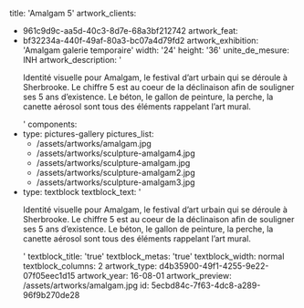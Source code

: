 title: 'Amalgam 5'
artwork_clients:
  - 961c9d9c-aa5d-40c3-8d7e-68a3bf212742
artwork_feat:
  - bf32234a-440f-49af-80a3-bc07a4d79fd2
artwork_exhibition: 'Amalgam galerie temporaire'
width: '24'
height: '36'
unite_de_mesure: INH
artwork_description: '<p>Identité visuelle pour Amalgam, le festival d’art urbain qui se déroule à Sherbrooke. Le chiffre 5 est au coeur de la déclinaison afin de souligner ses 5 ans d’existence. Le béton, le gallon de peinture, la perche, la canette aérosol sont tous des éléments rappelant l’art mural.</p>'
components:
  -
    type: pictures-gallery
    pictures_list:
      - /assets/artworks/amalgam.jpg
      - /assets/artworks/sculpture-amalgam4.jpg
      - /assets/artworks/sculpture-amalgam.jpg
      - /assets/artworks/sculpture-amalgam2.jpg
      - /assets/artworks/sculpture-amalgam3.jpg
  -
    type: textblock
    textblock_text: '<p>Identité visuelle pour Amalgam, le festival d’art urbain qui se déroule à Sherbrooke. Le chiffre 5 est au coeur de la déclinaison afin de souligner ses 5 ans d’existence. Le béton, le gallon de peinture, la perche, la canette aérosol sont tous des éléments rappelant l’art mural.</p>'
    textblock_title: 'true'
    textblock_metas: 'true'
    textblock_width: normal
    textblock_columns: 2
artwork_type: d4b35900-49f1-4255-9e22-07f05eec1d15
artwork_year: 16-08-01
artwork_preview: /assets/artworks/amalgam.jpg
id: 5ecbd84c-7f63-4dc8-a289-96f9b270de28
